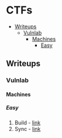 # CTFs

<!-- TOC start (generated with https://github.com/derlin/bitdowntoc) -->

- [Writeups](#writeups)
   * [Vulnlab](#vulnlab)
      + [Machines](#machines)
         - [Easy](#easy)

<!-- TOC end -->

<!-- TOC --><a name="writeups"></a>
## Writeups

<!-- TOC --><a name="vulnlab"></a>
### Vulnlab

<!-- TOC --><a name="machines"></a>
#### Machines

<!-- TOC --><a name="easy"></a>
##### Easy

1. Build - [link](https://qrxnz.dev/p/vulnlab-build-writeup/)
2. Sync - [link](https://qrxnz.dev/p/vulnlab-sync-writeup/)
